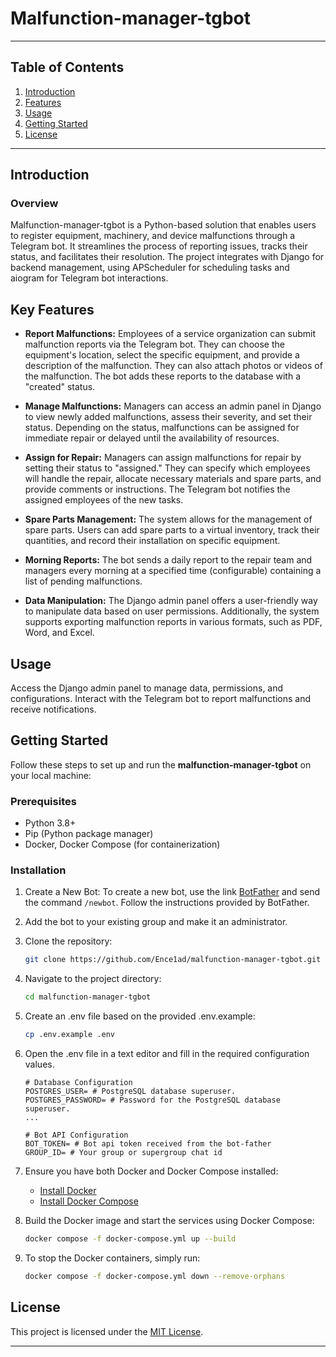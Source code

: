 # Malfunction-manager-tgbot
---

## Table of Contents  
  
1. [Introduction](#introduction)  
2. [Features](#key-features)  
3. [Usage](#usage)  
4. [Getting Started](#getting-started)
5. [License](#license)  
---

## Introduction

### Overview
Malfunction-manager-tgbot is a Python-based solution that enables users to register equipment, machinery, and device malfunctions through a Telegram bot. It streamlines the process of reporting issues, tracks their status, and facilitates their resolution. The project integrates with Django for backend management, using APScheduler for scheduling tasks and aiogram for Telegram bot interactions.

## Key Features  

- **Report Malfunctions:** Employees of a service organization can submit malfunction reports via the Telegram bot. They can choose the equipment's location, select the specific equipment, and provide a description of the malfunction. They can also attach photos or videos of the malfunction. The bot adds these reports to the database with a "created" status.

- **Manage Malfunctions:** Managers can access an admin panel in Django to view newly added malfunctions, assess their severity, and set their status. Depending on the status, malfunctions can be assigned for immediate repair or delayed until the availability of resources.

- **Assign for Repair:** Managers can assign malfunctions for repair by setting their status to "assigned." They can specify which employees will handle the repair, allocate necessary materials and spare parts, and provide comments or instructions. The Telegram bot notifies the assigned employees of the new tasks.

- **Spare Parts Management:** The system allows for the management of spare parts. Users can add spare parts to a virtual inventory, track their quantities, and record their installation on specific equipment.

- **Morning Reports:** The bot sends a daily report to the repair team and managers every morning at a specified time (configurable) containing a list of pending malfunctions.

- **Data Manipulation:** The Django admin panel offers a user-friendly way to manipulate data based on user permissions. Additionally, the system supports exporting malfunction reports in various formats, such as PDF, Word, and Excel.

## Usage

Access the Django admin panel to manage data, permissions, and configurations.
Interact with the Telegram bot to report malfunctions and receive notifications.
  
## Getting Started  
  
Follow these steps to set up and run the **malfunction-manager-tgbot** on your local machine:  
  
### Prerequisites  
  
- Python 3.8+  
- Pip (Python package manager)  
- Docker, Docker Compose (for containerization)  
  
### Installation  

1. Create a New Bot: To create a new bot, use the link [BotFather](https://t.me/BotFather) and send the command `/newbot`. Follow the instructions provided by BotFather.

2. Add the bot to your existing group and make it an administrator.

3. Clone the repository:

    ```bash
    git clone https://github.com/Ence1ad/malfunction-manager-tgbot.git  
    ```
   
4. Navigate to the project directory: 
  
    ```bash  
    cd malfunction-manager-tgbot
    ```  
   
5. Create an .env file based on the provided .env.example:

    ```bash  
    cp .env.example .env
    ```  
   
6. Open the .env file in a text editor and fill in the required configuration values. 
    ```env
    # Database Configuration
    POSTGRES_USER= # PostgreSQL database superuser.  
    POSTGRES_PASSWORD= # Password for the PostgreSQL database superuser.
    ...

    # Bot API Configuration  
    BOT_TOKEN= # Bot api token received from the bot-father  
    GROUP_ID= # Your group or supergroup chat id
    ```
7. Ensure you have both Docker and Docker Compose installed:

   - [Install Docker](https://docs.docker.com/get-docker/)
   - [Install Docker Compose](https://docs.docker.com/compose/install/)

8. Build the Docker image and start the services using Docker Compose:

    ```bash  
    docker compose -f docker-compose.yml up --build
    ```

9. To stop the Docker containers, simply run:

    ```bash
    docker compose -f docker-compose.yml down --remove-orphans
    ```

## License  
  
This project is licensed under the [MIT License](LICENSE).  
  
---  